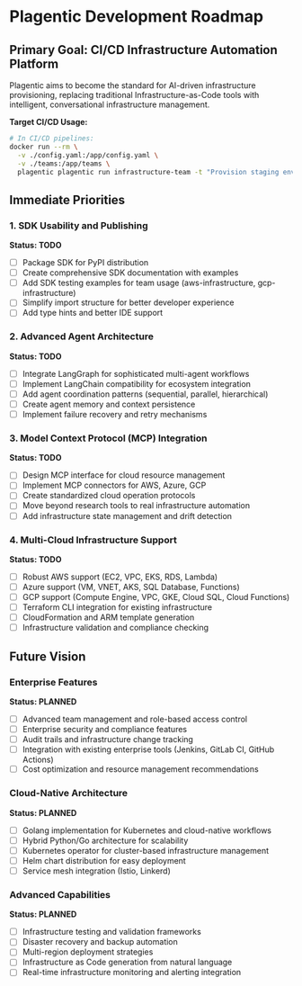 # Plagentic Development Roadmap

## Primary Goal: CI/CD Infrastructure Automation Platform

Plagentic aims to become the standard for AI-driven infrastructure provisioning, replacing traditional Infrastructure-as-Code tools with intelligent, conversational infrastructure management.

**Target CI/CD Usage:**
```bash
# In CI/CD pipelines:
docker run --rm \
  -v ./config.yaml:/app/config.yaml \
  -v ./teams:/app/teams \
  plagentic plagentic run infrastructure-team -t "Provision staging environment"
```

## Immediate Priorities

### 1. SDK Usability and Publishing
**Status: TODO**
- [ ] Package SDK for PyPI distribution
- [ ] Create comprehensive SDK documentation with examples
- [ ] Add SDK testing examples for team usage (aws-infrastructure, gcp-infrastructure)
- [ ] Simplify import structure for better developer experience
- [ ] Add type hints and better IDE support

### 2. Advanced Agent Architecture
**Status: TODO**
- [ ] Integrate LangGraph for sophisticated multi-agent workflows
- [ ] Implement LangChain compatibility for ecosystem integration
- [ ] Add agent coordination patterns (sequential, parallel, hierarchical)
- [ ] Create agent memory and context persistence
- [ ] Implement failure recovery and retry mechanisms

### 3. Model Context Protocol (MCP) Integration
**Status: TODO**
- [ ] Design MCP interface for cloud resource management
- [ ] Implement MCP connectors for AWS, Azure, GCP
- [ ] Create standardized cloud operation protocols
- [ ] Move beyond research tools to real infrastructure automation
- [ ] Add infrastructure state management and drift detection

### 4. Multi-Cloud Infrastructure Support
**Status: TODO**
- [ ] Robust AWS support (EC2, VPC, EKS, RDS, Lambda)
- [ ] Azure support (VM, VNET, AKS, SQL Database, Functions)
- [ ] GCP support (Compute Engine, VPC, GKE, Cloud SQL, Cloud Functions)
- [ ] Terraform CLI integration for existing infrastructure
- [ ] CloudFormation and ARM template generation
- [ ] Infrastructure validation and compliance checking

## Future Vision

### Enterprise Features
**Status: PLANNED**
- [ ] Advanced team management and role-based access control
- [ ] Enterprise security and compliance features
- [ ] Audit trails and infrastructure change tracking
- [ ] Integration with existing enterprise tools (Jenkins, GitLab CI, GitHub Actions)
- [ ] Cost optimization and resource management recommendations

### Cloud-Native Architecture
**Status: PLANNED**
- [ ] Golang implementation for Kubernetes and cloud-native workflows
- [ ] Hybrid Python/Go architecture for scalability
- [ ] Kubernetes operator for cluster-based infrastructure management
- [ ] Helm chart distribution for easy deployment
- [ ] Service mesh integration (Istio, Linkerd)

### Advanced Capabilities
**Status: PLANNED**
- [ ] Infrastructure testing and validation frameworks
- [ ] Disaster recovery and backup automation
- [ ] Multi-region deployment strategies
- [ ] Infrastructure as Code generation from natural language
- [ ] Real-time infrastructure monitoring and alerting integration